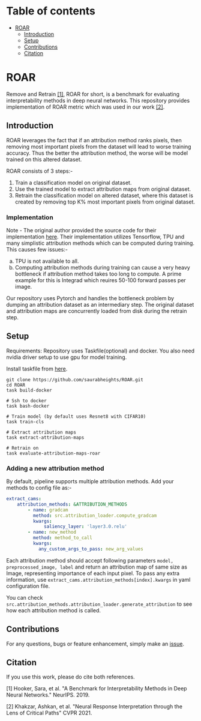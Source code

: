 # Table of contents

- [ROAR](#roar)
  - [Introduction](#introduction)
  - [Setup](#setup)
  - [Contributions](#contributions)
  - [Citation](#citation)
    
# ROAR
Remove and Retrain [[1]](#1), ROAR for short, is a benchmark for evaluating interpretability methods in deep neural networks.
This repository provides implementation of ROAR metric which was used in our work [[2]](#2). 

## Introduction

ROAR leverages the fact that if an attribution method ranks pixels, then removing most important pixels from the dataset will lead
to worse training accuracy. Thus the better the attribution method, the worse will be model trained on this altered dataset.

ROAR consists of 3 steps:-

1. Train a classification model on original dataset.
2. Use the trained model to extract attribution maps from original dataset.
3. Retrain the classification model on altered dataset, where this dataset is created by removing top K% most important pixels from original dataset.

### Implementation

Note - The original author provided the source code for their implementation [here](https://github.com/google-research/google-research/tree/master/interpretability_benchmark).
Their implementation utilizes Tensorflow, TPU and many simplistic attribution methods which can be computed during training. This causes few issues:-

<ol type="a">
  <li>TPU is not available to all.</li>
  <li>Computing attribution methods during training can cause a very heavy bottleneck if attribution method takes too long to compute. A prime example for this is Integrad which reuires 50-100 forward passes per image.</li>
</ol>

Our repository uses Pytorch and handles the bottleneck problem by dumping an attribution dataset as an intermediary step. 
The original dataset and attribution maps are concurrently loaded from disk during the retrain step. 

## Setup

Requirements: Repository uses Taskfile(optional) and docker. You also need nvidia driver setup to use gpu for model training.

Install taskfile from [here](#https://taskfile.dev/#/installation). 

```shell
git clone https://github.com/saurabheights/ROAR.git
cd ROAR
task build-docker

# Ssh to docker
task bash-docker

# Train model (by default uses Resnet8 with CIFAR10)
task train-cls

# Extract attribution maps
task extract-attribution-maps

# Retrain on 
task evaluate-attribution-maps-roar
```

### Adding a new attribution method

By default, pipeline supports multiple attribution methods. Add your methods to config file as:- 

```yaml
extract_cams:
    attribution_methods: &ATTRIBUTION_METHODS
        - name: gradcam
          method: src.attribution_loader.compute_gradcam
          kwargs:
              saliency_layer: 'layer3.0.relu'
        - name: new_method
          method: method_to_call
          kwargs:
            any_custom_args_to_pass: new_arg_values 
```

Each attribution method should accept following parameters `model, preprocessed_image, label` and 
return an attribution map of same size as Image, representing importance of each input pixel. To pass 
any extra information, use `extract_cams.attribution_methods[index].kwargs` in yaml configuration file.

You can check `src.attribution_methods.attribution_loader.generate_attribution` to see how each attribution method is called.

## Contributions

For any questions, bugs or feature enhancement, simply make an [issue](https://github.com/saurabheights/ROAR/issues).

## Citation

If you use this work, please do cite both references.

<a id="1">[1]</a> 
Hooker, Sara, et al. "A Benchmark for Interpretability Methods in Deep Neural Networks." NeurIPS. 2019.

<a id="2">[2]</a> 
Khakzar, Ashkan, et al. "Neural Response Interpretation through the Lens of Critical Paths" CVPR 2021.
